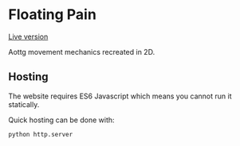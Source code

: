 # Floating Pain

[Live version](https://vv4t.github.io/floating_pain)

Aottg movement mechanics recreated in 2D.

## Hosting

The website requires ES6 Javascript which means you cannot run it statically.

Quick hosting can be done with:

`python http.server`
